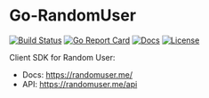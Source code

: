 # Go-RandomUser

[![Build Status][build-status-svg]][build-status-url]
[![Go Report Card][goreport-svg]][goreport-url]
[![Docs][docs-godoc-svg]][docs-godoc-url]
[![License][license-svg]][license-url]

 [build-status-svg]: https://github.com/grokify/go-randomuser/workflows/build/badge.svg
 [build-status-url]: https://github.com/grokify/go-randomuser/actions
 [goreport-svg]: https://goreportcard.com/badge/github.com/grokify/go-randomuser
 [goreport-url]: https://goreportcard.com/report/github.com/grokify/go-randomuser
 [docs-godoc-svg]: https://pkg.go.dev/badge/github.com/grokify/go-randomuser
 [docs-godoc-url]: https://pkg.go.dev/github.com/grokify/go-randomuser
 [license-svg]: https://img.shields.io/badge/license-MIT-blue.svg
 [license-url]: https://github.com/grokify/go-randomuser/blob/master/LICENSE

Client SDK for Random User:

* Docs: https://randomuser.me/
* API: https://randomuser.me/api